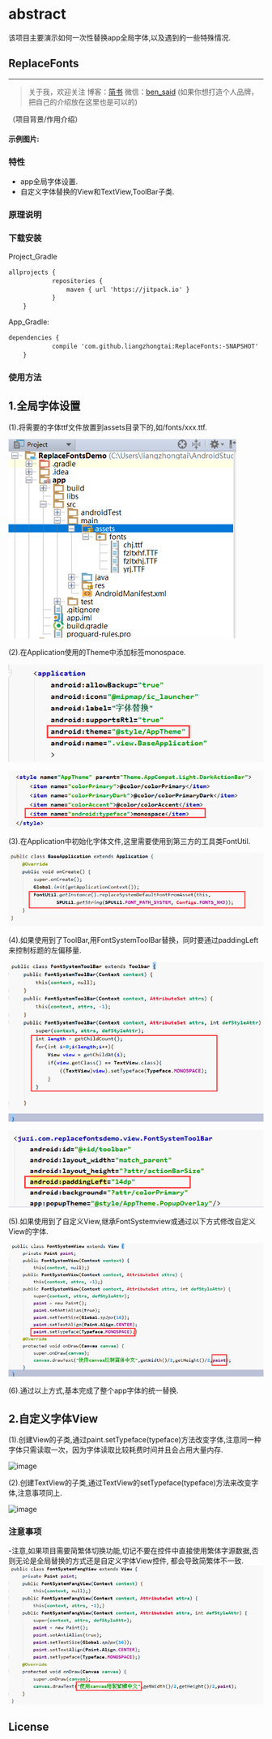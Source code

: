 # abstract
该项目主要演示如何一次性替换app全局字体,以及遇到的一些特殊情况.
## ReplaceFonts
---------------

> 关于我，欢迎关注
  博客：[简书](http://www.jianshu.com/users/8d01db870d4a/timeline) 微信：[ben_said](279113482)
 (如果你想打造个人品牌，把自己的介绍放在这里也是可以的)

（项目背景/作用介绍）

#### 示例图片:

### 特性
- app全局字体设置.
- 自定义字体替换的View和TextView,ToolBar子类.

### 原理说明



### 下载安装
Project_Gradle
``` xml
allprojects {
		    repositories {
			    maven { url 'https://jitpack.io' }
		    }
	}
```
App_Gradle:
``` xml
dependencies {
	        compile 'com.github.liangzhongtai:ReplaceFonts:-SNAPSHOT'
	}
```

### 使用方法

## 1.全局字体设置

(1).将需要的字体ttf文件放置到assets目录下的,如/fonts/xxx.ttf.

![image](https://github.com/liangzhongtai/ReplaceFonts/blob/master/resultPic/system_step1.png)

(2).在Application使用的Theme中添加标签<item name="android:typeface">monospace</item>.

![image](https://github.com/liangzhongtai/ReplaceFonts/blob/master/resultPic/system_step2.png)

![image](https://github.com/liangzhongtai/ReplaceFonts/blob/master/resultPic/system_step3.png)

(3).在Application中初始化字体文件,这里需要使用到第三方的工具类FontUtil.

![image](https://github.com/liangzhongtai/ReplaceFonts/blob/master/resultPic/system_step4.png)

(4).如果使用到了ToolBar,用FontSystemToolBar替换，同时要通过paddingLeft来控制标题的左偏移量.

![image](https://github.com/liangzhongtai/ReplaceFonts/blob/master/resultPic/system_step6.png)

![image](https://github.com/liangzhongtai/ReplaceFonts/blob/master/resultPic/system_step8.png)

(5).如果使用到了自定义View,继承FontSystemview或通过以下方式修改自定义View的字体.

![image](https://github.com/liangzhongtai/ReplaceFonts/blob/master/resultPic/system_step5.png)

(6).通过以上方式,基本完成了整个app字体的统一替换.

## 2.自定义字体View
(1).创建View的子类,通过paint.setTypeface(typeface)方法改变字体,注意同一种字体只需读取一次，因为字体读取比较耗费时间并且会占用大量内存.

![image](https://github.com/liangzhongtai/ReplaceFonts/blob/master/resultPic/free_step1.png)

(2).创建TextView的子类,通过TextView的setTypeface(typeface)方法来改变字体,注意事项同上.

![image](https://github.com/liangzhongtai/ReplaceFonts/blob/master/resultPic/free_step2.png)



### 注意事项

-注意,如果项目需要简繁体切换功能,切记不要在控件中直接使用繁体字源数据,否则无论是全局替换的方式还是自定义字体View控件,
	 都会导致简繁体不一致.
		![image](https://github.com/liangzhongtai/ReplaceFonts/blob/master/resultPic/system_step7.png)


## License

